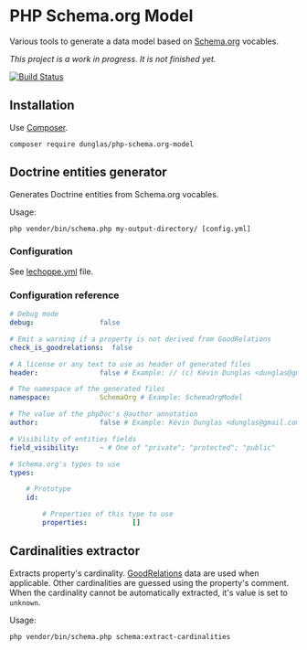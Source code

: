 # PHP Schema.org Model

Various tools to generate a data model based on [Schema.org](http://schema.org) vocables.

*This project is a work in progress. It is not finished yet.*

[![Build Status](https://travis-ci.org/dunglas/php-schema.org-model.png?branch=master)](https://travis-ci.org/dunglas/php-schema.org-model)


## Installation

Use [Composer](http://getcomposer.org).

    composer require dunglas/php-schema.org-model

## Doctrine entities generator

Generates Doctrine entities from Schema.org vocables.

Usage:

    php vendor/bin/schema.php my-output-directory/ [config.yml]

### Configuration

See [lechoppe.yml](examples/config/lechoppe.yml) file.

### Configuration reference

```yaml
# Debug mode
debug:                false

# Emit a warning if a property is not derived from GoodRelations
check_is_goodrelations:  false

# A license or any text to use as header of generated files
header:               false # Example: // (c) Kévin Dunglas <dunglas@gmail.com>

# The namespace of the generated files
namespace:            SchemaOrg # Example: SchemaOrgModel

# The value of the phpDoc's @author annotation
author:               false # Example: Kévin Dunglas <dunglas@gmail.com>

# Visibility of entities fields
field_visibility:     ~ # One of "private"; "protected"; "public"

# Schema.org's types to use
types:

    # Prototype
    id:

        # Properties of this type to use
        properties:           []
```

## Cardinalities extractor

Extracts property's cardinality.
[GoodRelations](http://www.heppnetz.de/projects/goodrelations/) data are used when applicable. Other cardinalities are guessed using the property's comment.
When the cardinality cannot be automatically extracted, it's value is set to `unknown`.

Usage:

    php vendor/bin/schema.php schema:extract-cardinalities

